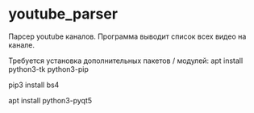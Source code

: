 # youtube_parser

Парсер youtube каналов.
Программа выводит список всех видео на канале.

Требуется установка дополнительных пакетов / модулей:
apt install python3-tk python3-pip

pip3 install bs4

apt install python3-pyqt5

